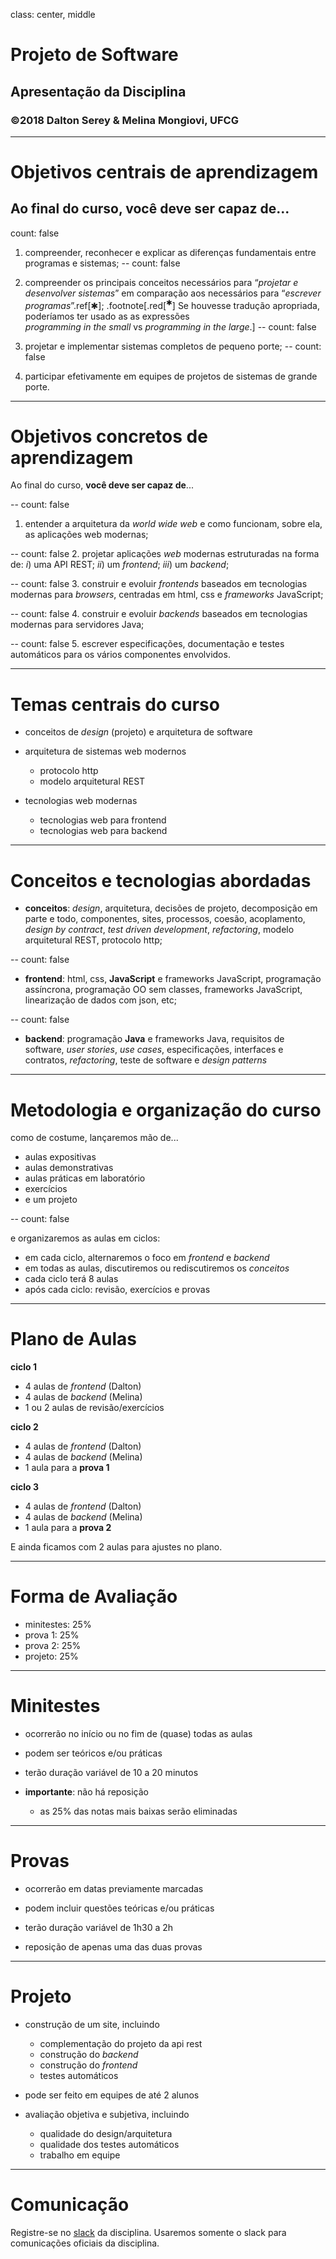 class: center, middle
# Projeto de Software
## Apresentação da Disciplina
### ©2018 Dalton Serey & Melina Mongiovi, UFCG
<!-- .center[![Right-aligned image](https://i.stack.imgur.com/Mmww2.png)] -->

---
# Objetivos centrais de aprendizagem

Ao final do curso, **você deve ser capaz de**...
--
count: false

1. compreender, reconhecer e explicar as diferenças fundamentais
entre programas e sistemas;
--
count: false

1. compreender os principais conceitos
necessários para “_projetar e desenvolver sistemas_” em comparação aos
necessários para “_escrever programas_”.ref[✱];
.footnote[.red[<sup>✱</sup>] Se houvesse tradução apropriada,
poderíamos ter usado as as expressões<br>_programming in the small_
vs _programming in the large_.]
--
count: false

1. projetar e implementar sistemas completos de pequeno porte;
--
count: false

1. participar efetivamente em equipes de projetos de sistemas de
grande porte.



---
# Objetivos concretos de aprendizagem

Ao final do curso, **você deve ser capaz de**...

--
count: false
1. entender a arquitetura da _world wide web_ e como funcionam,
sobre ela, as aplicações web modernas;

--
count: false
2. projetar aplicações _web_ modernas estruturadas na forma de:
_i_) uma API REST; _ii_) um _frontend_; _iii_) um _backend_;

--
count: false
3. construir e evoluir _frontends_ baseados em tecnologias
modernas para _browsers_, centradas em html, css e _frameworks_
JavaScript;

--
count: false
4. construir e evoluir _backends_ baseados em tecnologias
modernas para servidores Java;

--
count: false
5. escrever especificações, documentação e testes automáticos
para os vários componentes envolvidos.


---
# Temas centrais do curso

- conceitos de _design_ (projeto) e arquitetura de software

- arquitetura de sistemas web modernos
  - protocolo http
  - modelo arquitetural REST

- tecnologias web modernas
  - tecnologias web para frontend
  - tecnologias web para backend

---
# Conceitos e tecnologias abordadas

- **conceitos**: _design_, arquitetura, decisões de projeto,
  decomposição em parte e todo, componentes, sites, processos,
  coesão, acoplamento, _design by contract_, _test driven
  development_, _refactoring_, modelo arquitetural REST,
  protocolo http;

--
count: false

- **frontend**: html, css, **JavaScript** e frameworks
  JavaScript, programação assíncrona, programação OO sem classes,
  frameworks JavaScript, linearização de dados com json, etc;

--
count: false

- **backend**: programação **Java** e frameworks Java, requisitos
  de software, _user stories_, _use cases_, especificações,
  interfaces e contratos, _refactoring_, teste de software e
  _design patterns_

---
# Metodologia e organização do curso

como de costume, lançaremos mão de...
  - aulas expositivas
  - aulas demonstrativas
  - aulas práticas em laboratório
  - exercícios
  - e um projeto

--
count: false

e organizaremos as aulas em ciclos:
  - em cada ciclo, alternaremos o foco em _frontend_ e _backend_
  - em todas as aulas, discutiremos ou rediscutiremos os _conceitos_
  - cada ciclo terá 8 aulas
  - após cada ciclo: revisão, exercícios e provas

---
# Plano de Aulas

**ciclo 1**
  - 4 aulas de _frontend_ (Dalton)
  - 4 aulas de _backend_ (Melina)
  - 1 ou 2 aulas de revisão/exercícios

**ciclo 2**
  - 4 aulas de _frontend_ (Dalton)
  - 4 aulas de _backend_ (Melina)
  - 1 aula para a **prova 1**

**ciclo 3**
  - 4 aulas de _frontend_ (Dalton)
  - 4 aulas de _backend_ (Melina)
  - 1 aula para a **prova 2**

E ainda ficamos com 2 aulas para ajustes no plano.

---
# Forma de Avaliação

- minitestes: 25%
- prova 1: 25%
- prova 2: 25%
- projeto: 25%

---
# Minitestes

- ocorrerão no início ou no fim de (quase) todas as aulas

- podem ser teóricos e/ou práticas

- terão duração variável de 10 a 20 minutos

- **importante**: não há reposição
   - as 25% das notas mais baixas serão eliminadas

---
# Provas

- ocorrerão em datas previamente marcadas

- podem incluir questões teóricas e/ou práticas

- terão duração variável de 1h30 a 2h

- reposição de apenas uma das duas provas

---
# Projeto

- construção de um site, incluindo
   - complementação do projeto da api rest
   - construção do _backend_
   - construção do _frontend_
   - testes automáticos

- pode ser feito em equipes de até 2 alunos

- avaliação objetiva e subjetiva, incluindo
   - qualidade do design/arquitetura
   - qualidade dos testes automáticos
   - trabalho em equipe

---
# Comunicação

Registre-se no [slack](http://projsw-ufcg.slack.com) da
disciplina. Usaremos somente o slack para comunicações oficiais
da disciplina.
